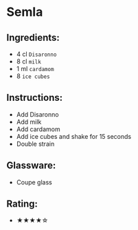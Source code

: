 # Semla

## Ingredients:
- 4 cl `Disaronno`
- 8 cl `milk`
- 1 ml `cardamom`
- 8 `ice cubes`

## Instructions:
- Add Disaronno
- Add milk
- Add cardamom
- Add ice cubes and shake for 15 seconds
- Double strain

## Glassware:
- Coupe glass

## Rating:
- ★★★★☆